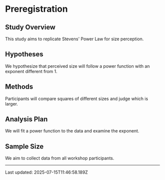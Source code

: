 # Preregistration

## Study Overview
This study aims to replicate Stevens' Power Law for size perception.

## Hypotheses
We hypothesize that perceived size will follow a power function with an exponent different from 1.

## Methods
Participants will compare squares of different sizes and judge which is larger.

## Analysis Plan
We will fit a power function to the data and examine the exponent.

## Sample Size
We aim to collect data from all workshop participants.

---
Last updated: 2025-07-15T11:46:58.189Z
